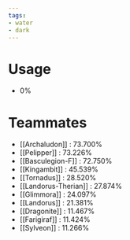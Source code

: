 ```yaml
---
tags:
- water
- dark
---
```

# Usage
- 0%
# Teammates
- [[Archaludon]] : 73.700%
- [[Pelipper]] : 73.226%
- [[Basculegion-F]] : 72.750%
- [[Kingambit]] : 45.539%
- [[Tornadus]] : 28.520%
- [[Landorus-Therian]] : 27.874%
- [[Glimmora]] : 24.097%
- [[Landorus]] : 21.381%
- [[Dragonite]] : 11.467%
- [[Farigiraf]] : 11.424%
- [[Sylveon]] : 11.266%
